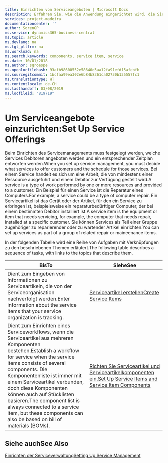 ```yaml
---
title: Einrichten von Serviceangeboten | Microsoft Docs
description: Erfahren Sie, wie die Anwendung eingerichtet wird, die Sie Ihren Debitoren anbieten.
services: project-madeira
documentationcenter: ''
author: SorenGP
ms.service: dynamics365-business-central
ms.topic: article
ms.devlang: na
ms.tgt_pltfrm: na
ms.workload: na
ms.search.keywords: components, service item, service
ms.date: 10/01/2018
ms.author: sgroespe
ms.openlocfilehash: 93afb98600552e58640d5aa12fa91efd15afebfb
ms.sourcegitcommit: 1bcfaa99ea302e6b84b8361ca02730b135557fc1
ms.translationtype: HT
ms.contentlocale: de-CH
ms.lasthandoff: 03/08/2019
ms.locfileid: "819719"
---
```

# <a name="set-up-service-offerings"></a><span data-ttu-id="e0c5a-103">Um Serviceangebote einzurichten:</span><span class="sxs-lookup"><span data-stu-id="e0c5a-103">Set Up Service Offerings</span></span>
<span data-ttu-id="e0c5a-104">Beim Einrichten des Servicemanagements muss festgelegt werden, welche Services Debitoren angeboten werden und ein entsprechender Zeitplan entworfen werden.</span><span class="sxs-lookup"><span data-stu-id="e0c5a-104">When you set up service management, you must decide what services to offer customers and the schedule for those services.</span></span> <span data-ttu-id="e0c5a-105">Bei einem Service handelt es sich um eine Arbeit, die von mindestens einer Ressource ausgeführt und einem Debitor zur Verfügung gestellt wird.</span><span class="sxs-lookup"><span data-stu-id="e0c5a-105">A service is a type of work performed by one or more resources and provided to a customer.</span></span> <span data-ttu-id="e0c5a-106">Ein Beispiel für einen Service ist die Reparatur eines Computers.</span><span class="sxs-lookup"><span data-stu-id="e0c5a-106">For example, a service could be a type of computer repair.</span></span> <span data-ttu-id="e0c5a-107">Ein Serviceartikel ist das Gerät oder der Artikel, für den ein Service zu erbringen ist, beispielsweise ein reparaturbedürftiger Computer, der bei einem bestimmten Debitor installiert ist.</span><span class="sxs-lookup"><span data-stu-id="e0c5a-107">A service item is the equipment or item that needs servicing, for example, the computer that needs repair, installed at a specific customer.</span></span> <span data-ttu-id="e0c5a-108">Sie können Services als Teil einer Gruppe zugehöriger zu reparierender oder zu wartender Artikel einrichten.</span><span class="sxs-lookup"><span data-stu-id="e0c5a-108">You can set up services as part of a group of related repair or maineenance items.</span></span>  
  
<span data-ttu-id="e0c5a-109">In der folgenden Tabelle wird eine Reihe von Aufgaben mit Verknüpfungen zu den beschriebenen Themen erläutert.</span><span class="sxs-lookup"><span data-stu-id="e0c5a-109">The following table describes a sequence of tasks, with links to the topics that describe them.</span></span>  
  
|<span data-ttu-id="e0c5a-110">**Bis**</span><span class="sxs-lookup"><span data-stu-id="e0c5a-110">**To**</span></span>|<span data-ttu-id="e0c5a-111">**Siehe**</span><span class="sxs-lookup"><span data-stu-id="e0c5a-111">**See**</span></span>|  
|------------|-------------|  
|<span data-ttu-id="e0c5a-112">Dient zum Eingeben von Informationen zu Serviceartikeln, die von der Serviceorganisation nachverfolgt werden.</span><span class="sxs-lookup"><span data-stu-id="e0c5a-112">Enter information about the service items that your service organization is tracking.</span></span>|[<span data-ttu-id="e0c5a-113">Serviceartikel erstellen</span><span class="sxs-lookup"><span data-stu-id="e0c5a-113">Create Service Items</span></span>](service-how-to-create-service-items.md)|  
|<span data-ttu-id="e0c5a-114">Dient zum Einrichten eines Serviceworkflows, wenn die Serviceartikel aus mehreren Komponenten bestehen.</span><span class="sxs-lookup"><span data-stu-id="e0c5a-114">Establish a workflow for service when the service items consists of several components.</span></span> <span data-ttu-id="e0c5a-115">Die Komponentenliste ist immer mit einem Serviceartikel verbunden, doch diese Komponenten können auch auf Stücklisten basieren.</span><span class="sxs-lookup"><span data-stu-id="e0c5a-115">The component list is always connected to a service item, but these components can also be based on bill of materials (BOMs).</span></span>|[<span data-ttu-id="e0c5a-116">Richten Sie Serviceartikel und Serviceartikelkomponenten ein.</span><span class="sxs-lookup"><span data-stu-id="e0c5a-116">Set Up Service Items and Service Item Components</span></span>](service-how-setup-service-items.md)|  
  
## <a name="see-also"></a><span data-ttu-id="e0c5a-117">Siehe auch</span><span class="sxs-lookup"><span data-stu-id="e0c5a-117">See Also</span></span>  
[<span data-ttu-id="e0c5a-118">Einrichten der Serviceverwaltung</span><span class="sxs-lookup"><span data-stu-id="e0c5a-118">Setting Up Service Management</span></span>](service-setup-service.md)   